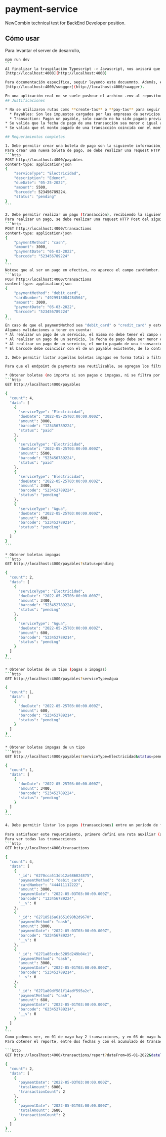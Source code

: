 # payment-service
NewCombin technical test for BackEnd Developer position.

## Cómo usar

Para levantar el server de desarrollo, 
````bash
npm run dev
```
Al finalizar la traspilación Typescript -> Javascript, nos avisará que está escuchando en:
[http://localhost:4000](http://localhost:4000)

Para documentación específica, seguir leyendo este docuemnto. Además, existe una documentación open-api en 
[http://localhost:4000/swagger](http://localhost:4000/swagger).

En una aplicación real no se suele pushear el archivo .env al repositorio, pero a efectos prácticos y para que sea más fácil de ejecutar se integra un archivo .env con las variables de entorno necesarias. En él, se encuentran las URI de conexión al cluster de MongoDB Atlas, donde está alojada la base de datos de manera gratuita.
## Justificaciones

* No se utilizaron rutas como **create-tax** o **pay-tax** para seguir los lineamientos de REST, por lo que los recursos del sistema serán 2:
  * Payables: Son los impuestos cargados por las empresas de servicios, pueden ser pagados por una transacción.
  * Transaction: Pagan un payable, solo cuando no ha sido pagado previamente. Además, se controla que no esté vencido el plazo, y que
* Se valida que la fecha de pago de una transacción sea menor o igual a la fecha de vencimiento de su impuesto asociado, para no aceptar pagos fuera de término.
* Se valida que el monto pagado de una transacción coincida con el monto a pagar de su impuesto asociado.

## Requerimientos completos

1. Debe permitir crear una boleta de pago son la siguiente información, recibiendo la siguiente información [...]
Para crear una nueva boleta de pago, se debe realizar una request HTTP Post del siguiente modo:
```http
POST http://localhost:4000/payables
content-type: application/json
{
    "serviceType": "Electricidad",
    "description": "Edenor",
    "dueDate": "05-25-2022",
    "amount": 5500,
    "barcode": 523456789224,
    "status": "pending"
}
```

2. Debe permitir realizar un pago (transacción), recibiendo la siguiente información [...]
Para realizar un pago, se debe realizar una request HTTP Post del siguiente modo:
```http
POST http://localhost:4000/transactions
content-type: application/json
{
    "paymentMethod": "cash",
    "amount": 3000,
    "paymentDate": "05-03-2022",
    "barcode": "523456789224"
}
```
Notese que al ser un pago en efectivo, no aparece el campo cardNumber. En caso de "debit_card" o "credit_card" la request se vería así:
```http
POST http://localhost:4000/transactions
content-type: application/json
{
    "paymentMethod": "debit_card",
    "cardNumber": "4929918084284564",
    "amount": 3000,
    "paymentDate": "05-03-2022",
    "barcode": "523456789224"
}
```
En caso de que el paymentMethod sea "debit_card" o "credit_card" y esté el campo "cardNumber" ausente, no se aceptará el pago.
Algunas validaciones a tener en cuenta:
* Al realizar un pago de un servicio, el mismo no debe tener el campo status como paid, de lo contrario se rechaza el pago.
* Al realizar un pago de un servicio, la fecha de pago debe ser menor o igual a la fecha de vencimiento del mismo, en caso contrario se rechaza por estar fuera de término.
* Al realizar un pago de un servicio, el monto pagado de una transacción debe coincidir con el monto a pagar. De lo contrario, se rechaza el pago.
* El barcode debe coincidir con el de un payable existente, de lo contrario se recahazará el pago con un 404.

3. Debe permitir listar aquellas boletas impagas en forma total o filtradas por tipo de servicio, devolviendo la siguiente información [...]

Para que el endpoint de payments sea reutilizable, se agregan los filtros de "boletas impagas" y "filtradas por tipo de servicio" mediante query params. Si bien, se resuelve más de lo que se pide, el esfuerzo es el mismo y contribuye a una API más reutilizable, y más propensa a aceptar cambios futuros sin grandes inconvenientes. A continuación algunos ejemplos para clarificar.

* Obtener boletas (no importa si son pagas o impagas, ni se filtra por servicio)
```http
GET http://localhost:4000/payables

{
  "count": 4,
  "data": [
    {
      "serviceType": "Electricidad",
      "dueDate": "2022-05-25T03:00:00.000Z",
      "amount": 3000,
      "barcode": "123456789224",
      "status": "paid"
    },
    {
      "serviceType": "Electricidad",
      "dueDate": "2022-05-25T03:00:00.000Z",
      "amount": 5500,
      "barcode": "523456789224",
      "status": "paid"
    },
    {
      "serviceType": "Electricidad",
      "dueDate": "2022-05-25T03:00:00.000Z",
      "amount": 3400,
      "barcode": "523452789224",
      "status": "pending"
    },
    {
      "serviceType": "Agua",
      "dueDate": "2022-05-25T03:00:00.000Z",
      "amount": 600,
      "barcode": "523452789214",
      "status": "pending"
    }
  ]
}
```

* Obtener boletas impagas
```http
GET http://localhost:4000/payables?status=pending

{
  "count": 2,
  "data": [
    {
      "serviceType": "Electricidad",
      "dueDate": "2022-05-25T03:00:00.000Z",
      "amount": 3400,
      "barcode": "523452789224",
      "status": "pending"
    },
    {
      "serviceType": "Agua",
      "dueDate": "2022-05-25T03:00:00.000Z",
      "amount": 600,
      "barcode": "523452789214",
      "status": "pending"
    }
  ]
}
```

* Obtener boletas de un tipo (pagas o impagas)
```http
GET http://localhost:4000/payables?serviceType=Agua

{
  "count": 1,
  "data": [
    {
      "dueDate": "2022-05-25T03:00:00.000Z",
      "amount": 600,
      "barcode": "523452789214",
      "status": "pending"
    }
  ]
}
```

* Obtener boletas impagas de un tipo
```http
GET http://localhost:4000/payables?serviceType=Electricidad&status=pending

{
  "count": 1,
  "data": [
    {
      "dueDate": "2022-05-25T03:00:00.000Z",
      "amount": 3400,
      "barcode": "523452789224",
      "status": "pending"
    }
  ]
}
```

4. Debe permitir listar los pagos (transacciones) entre un período de fechas, acumulando por día, devolviendo la siguiente información [...]
  
Para satisfacer este requerimiento, primero definí una ruta auxiliar (aunque vale la pena tenerla, ya que es un get estándar).
Para ver todas las transacciones
```http
GET http://localhost:4000/transactions

{
  "count": 4,
  "data": [
    {
      "_id": "6270cca513db12a686024875",
      "paymentMethod": "debit_card",
      "cardNumber": "444411112222",
      "amount": 3000,
      "paymentDate": "2022-05-03T03:00:00.000Z",
      "barcode": "123456789224",
      "__v": 0
    },
    {
      "_id": "62718516a61651698b2d9670",
      "paymentMethod": "cash",
      "amount": 3000,
      "paymentDate": "2022-05-03T03:00:00.000Z",
      "barcode": "523456789224",
      "__v": 0
    },
    {
      "_id": "6271a85ccbc5285d249b04c1",
      "paymentMethod": "cash",
      "amount": 3000,
      "paymentDate": "2022-05-01T03:00:00.000Z",
      "barcode": "523452789214",
      "__v": 0
    },
    {
      "_id": "6271a89df581f14adf595a2c",
      "paymentMethod": "cash",
      "amount": 680,
      "paymentDate": "2022-05-01T03:00:00.000Z",
      "barcode": "623452789214",
      "__v": 0
    }
  ]
}
```
Como podemos ver, en 01 de mayo hay 2 transacciones, y en 03 de mayo hay otras dos.
Para obtener el reporte, entre dos fechas y con el acumulado de transacciones hay que realizar una request GET a /transactions/report

```http
GET http://localhost:4000/transactions/report?dateFrom=05-01-2022&dateTo=05-03-2022

{
  "count": 2,
  "data": [
    {
      "paymentDate": "2022-05-03T03:00:00.000Z",
      "totalAmount": 6000,
      "transactionCount": 2
    },
    {
      "paymentDate": "2022-05-01T03:00:00.000Z",
      "totalAmount": 3680,
      "transactionCount": 2
    }
  ]
}
```